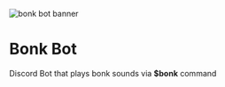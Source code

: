![bonk bot banner](https://repository-images.githubusercontent.com/481693647/30e3dbdf-e2ab-4288-b7c3-7110083fe296)
# Bonk Bot
Discord Bot that plays bonk sounds via **$bonk** command
